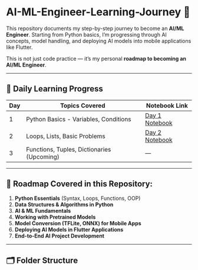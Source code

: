 # AI-ML-Engineer-Learning-Journey 🚀

This repository documents my step-by-step journey to become an **AI/ML Engineer**. Starting from Python basics, I’m progressing through AI concepts, model handling, and deploying AI models into mobile applications like Flutter.

This is not just code practice — it’s my personal **roadmap to becoming an AI/ML Engineer**.

---

## 📅 Daily Learning Progress
| Day | Topics Covered                                 | Notebook Link                                   |
|-----|-----------------------------------------------|------------------------------------------------|
| 1   | Python Basics - Variables, Conditions         | [Day 1 Notebook](https://colab.research.google.com/github/MubasharBasharat/Python-AI-Learning-Journey/blob/main/day__1_basics.ipynb)       |
| 2   | Loops, Lists, Basic Problems                  | [Day 2 Notebook](Day2/Day2_Conditions_Loops.ipynb) |
| 3   | Functions, Tuples, Dictionaries (Upcoming)    | —                                              |

---

## 🎯 Roadmap Covered in this Repository:
1. **Python Essentials** (Syntax, Loops, Functions, OOP)
2. **Data Structures & Algorithms in Python**
3. **AI & ML Fundamentals**
4. **Working with Pretrained Models**
5. **Model Conversion (TFLite, ONNX) for Mobile Apps**
6. **Deploying AI Models in Flutter Applications**
7. **End-to-End AI Project Development**

---

## 🗂 Folder Structure
